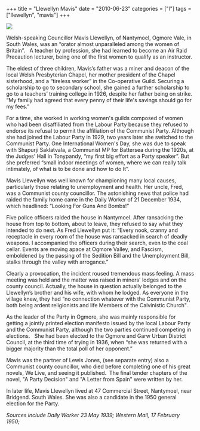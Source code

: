 +++
title = "Llewellyn Mavis"
date = "2010-06-23"
categories = ["l"]
tags = ["llewellyn", "mavis"]
+++

![](https://grahamstevenson.me.uk/wp-content/uploads/2019/05/llewellyn-mavis-councillor.png)

Welsh-speaking Councillor Mavis Llewellyn, of Nantymoel, Ogmore Vale, in South Wales, was an “orator almost unparalleled among the women of Britain”.   A teacher by profession, she had learned to become an Air Raid Precaution lecturer, being one of the first women to qualify as an instructor.

The eldest of three children, Mavis’s father was a miner and deacon of the local Welsh Presbyterian Chapel, her mother president of the Chapel sisterhood, and a “tireless worker” in the Co-operative Guild. Securing a scholarship to go to secondary school, she gained a further scholarship to go to a teachers’ training college in 1926, despite her father being on strike. “My family had agreed that every penny of their life's savings should go for my fees.”

For a time, she worked in working women's guilds composed of women who had been disaffiliated from the Labour Party because they refused to endorse its refusal to permit the affiliation of the Communist Party. Although she had joined the Labour Party in 1929, two years later she switched to the Communist Party. One International Women's Day, she was due to speak with Shapurji Saklatvala, a Communist MP for Battersea during the 1920s, at the Judges' Hall in Tonypandy, “my first big effort as a Party speaker”. But she preferred “small indoor meetings of women, where we can really talk intimately, of what is to be done and how to do It”.

Mavis Llewellyn was well known for championing many local causes, particularly those relating to unemployment and health. Her uncle, Fred, was a Communist county councillor. The astonishing news that police had raided the family home came in the Daily Worker of 21 December 1934, which headlined: “Looking For Guns And Bombs!” 

Five police officers raided the house in Nantymoel. After ransacking the house from top to bottom, about to leave, they refused to say what they intended to do next. As Fred Llewellyn put it: “Every nook, cranny and receptacle in every room of the house was ransacked in search of deadly weapons. I accompanied the officers during their search, even to the coal cellar. Events are moving apace at Ogmore Valley, and Fascism, emboldened by the passing of the Sedition Bill and the Unemployment Bill, stalks through the valley with arrogance.” 

Clearly a provocation, the incident roused tremendous mass feeling. A mass meeting was held and the matter was raised in miners' lodges and on the county council. Actually, the house in question actually belonged to the Llewellyn’s brother and his wife, with whom he lodged. As everyone in the village knew, they had “no connection whatever with the Communist Party, both being ardent religionists and life Members of the Calvinistic Church". 

As the leader of the Party in Ogmore, she was mainly responsible for getting a jointly printed election manifesto issued by the local Labour Party and the Communist Party, although the two parties continued competing in elections.   She had been elected to the Ogmore and Garw Urban District Council, at the third time of trying in 1936, when “she was returned with a bigger majority than the total poll of her opponent.”

Mavis was the partner of Lewis Jones, (see separate entry) also a Communist county councillor, who died before completing one of his great novels, We Live, and seeing it published.  The final tender chapters of the novel, "A Party Decision" and "A Letter from Spain" were written by her.

In later life, Mavis Llewellyn lived at 47 Commercial Street, Nantymoel, near Bridgend. South Wales. She was also a candidate in the 1950 general election for the Party.

_Sources include Daily Worker 23 May 1939; Western Mail, 17 February 1950;_
